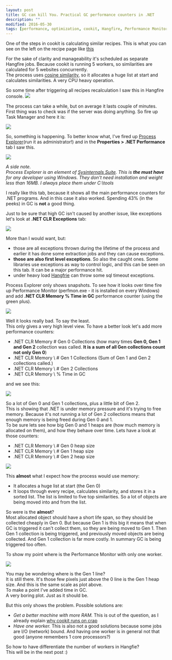 ```yaml
---
layout: post
title: GC can kill You. Practical GC performance counters in .NET
description: ""
modified: 2016-05-30
tags: [performance, optimization, cookit, Hangfire, Performance Monitor, Process Explorer,]
---
```

One of the steps in cookit is calculating similar recipes.
This is what you can see on the left on the recipe page like [this](https://cookit.pl/przepis/350106/Karkowka+marynowana+w+mleku+i+cebuli+%E2%80%93+grill)

For the sake of clarity and manageability it's scheduled as separate Hangfire jobs. Because cookit is running 5 workers, so similarities are calculated for 5 websites concurrently.<br/>
The process uses [cosine similarity](https://en.wikipedia.org/wiki/Cosine_similarity), so it allocates a huge list at start and calculates similarities. A very CPU heavy operation.

So some time after triggering all recipes recalculation I saw this in Hangfire console.
![](/data/GC-can-kill-You-Practical-GC-performance-counters-in-NET/HangfieConsole.png)

The process can take a while, but on average it lasts couple of minutes.
First thing was to check was if the server was doing anything. So fire up Task Manager and here it is:

![](/data/GC-can-kill-You-Practical-GC-performance-counters-in-NET/TaskManager.png)


So, something is happening. To better know what, I've fired up [Process Explorer](https://technet.microsoft.com/en-us/sysinternals/processexplorer.aspx)(run it as administrator!) and in the **Properties > .NET Performance** tab I saw this. 


![](/data/GC-can-kill-You-Practical-GC-performance-counters-in-NET/ProcessExplorer.png)

*A side note.<br/>
Process Explorer is an element of [Sysinternals Suite](https://technet.microsoft.com/en-us/sysinternals/bb842062.aspx). This is **the must have** for any developer using Windows. They don't need installation and weight less than 16MB. I always place them under C:\tools* 
  

I really like this tab, because it shows all the main performance counters for .NET programs.
And in this case it also worked. Spending 43% (in the peeks) in GC is **not** a good thing.

Just to be sure that high GC isn't caused by another issue, like exceptions let's look at **.NET CLR Exceptions** tab:

![](/data/GC-can-kill-You-Practical-GC-performance-counters-in-NET/ProcessExplorer_Exceptions.png)

More than I would want, but:

- those are all exceptions thrown during the lifetime of the process and earlier it has done some extraction jobs and they can cause exceptions.
- **those are also first level exceptions**. So also the caught ones. Some libraries use exceptions as way to control logic, and this can be seen on this tab. It can be a major performance hit.
- under heavy load [Hangfrie](http://hangfire.io/) can throw some sql timeout exceptions.

Process Explorer only shows snapshots. To see how it looks over time fire up Performance  Monitor (perfmon.exe - it is installed on every Windows) and add **.NET CLR Memory % Time in GC** performance counter (using the green plus).

![](/data/GC-can-kill-You-Practical-GC-performance-counters-in-NET/PerformanceMonitor_01.png)

Well it looks really bad. To say the least.<br/>
This only gives a very high level view. To have a better look let's add more performance counters:

- .NET CLR Memory # Gen 0 Collections (how many times **Gen 0, Gen 1 and Gen 2** collection was called. **It is a sum of all Gen collections count not only Gen 0**)
- .NET CLR Memory \ # Gen 1 Collections (Sum of Gen 1 and Gen 2 collections called.)
- .NET CLR Memory \ # Gen 2 Collections
- .NET CLR Memory \ % Time in GC

and we see this: 

![](/data/GC-can-kill-You-Practical-GC-performance-counters-in-NET/PerformanceMonitor_02.png)

So a lot of Gen 0 and Gen 1 collections, plus a little bit of Gen 2.<br/>
This is showing that .NET is under memory pressure and it's trying to free memory. Because it's not running a lot of Gen 2 collections means that enough memory is being freed during Gen 0 and 1.<br/>
To be sure lets see how big Gen 0 and 1 heaps are (how much memory is allocated on them), and how they behave over time. Lets have a look at those counters:

- .NET CLR Memory \ # Gen 0 heap size
- .NET CLR Memory \ # Gen 1 heap size
- .NET CLR Memory \ # Gen 2 heap size

![](/data/GC-can-kill-You-Practical-GC-performance-counters-in-NET/PerformanceMonitor_03.png)

This **almost** what I expect how the process would use memory:

- It allocates a huge list at start (the Gen 0)
- It loops through every recipe, calculates similarity, and stores it in a sorted list. The list is limited to five top similarities. So a lot of objects are being moved into and from the list.

So were is the **almost**?<br/>
Most allocated object should have a short life span, so they should be collected cheaply in Gen 0. But because Gen 1 is this big it means that when GC is triggered it can't collect them, so they are being moved to Gen 1. Then Gen 1 collection is being triggered, and previously moved objects are being collected. And Gen 1 collection is far more costly. In summary GC is being triggered too often.

To show my point where is the Performance Monitor with only one worker.

![](/data/GC-can-kill-You-Practical-GC-performance-counters-in-NET/PerformanceMonitor_04.png)

You may be wondering where is the Gen 1 line?<br/>
It is still there. It's those few pixels just above the 0 line is the Gen 1 heap size. And this is the same scale as plot above.<br/>
To make a point I've added time in GC.<br/>
A very boring plot. Just as it should be. 

But this only shows the problem. Possible solutions are:

- *Get a better machine with more RAM.* This is out of the question, as I already explain [why cookit runs on crap](http://indexoutofrange.com/The-importance-of-running-on-crapp/)
- *Have one worker.* This is also not a good solutions because some jobs are I/O (network) bound. And having one worker is in general not that good (anyone remembers 1 core processors?)

So how to have differentiate the number of workers in Hangfie?<br/>
This will be in the next post :)
 